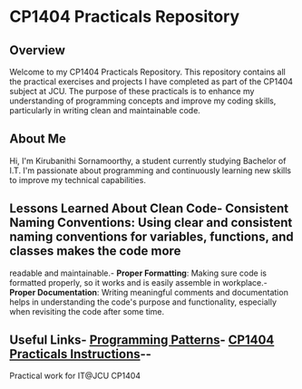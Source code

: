 # CP1404 Practicals Repository
 ## Overview
 Welcome to my CP1404 Practicals Repository. This repository contains all the practical exercises and projects I have completed as part of the 
CP1404 subject at JCU. The purpose of these practicals is to enhance my understanding of programming concepts and improve my coding skills, 
particularly in writing clean and maintainable code.
 ## About Me
 Hi, I'm Kirubanithi Sornamoorthy, a student currently studying Bachelor of I.T. I'm passionate about programming and 
continuously learning new skills to improve my technical capabilities.
 ## Lessons Learned About Clean Code- **Consistent Naming Conventions**: Using clear and consistent naming conventions for variables, functions, and classes makes the code more 
readable and maintainable.- **Proper Formatting**: Making sure code is formatted properly, so it works and is easily assemble in workplace.- **Proper Documentation**: Writing meaningful comments and documentation helps in understanding the code's purpose and functionality, 
especially when revisiting the code after some time.
 ## Useful Links- [Programming Patterns](https://github.com/CP1404/Starter/wiki/Programming-Patterns)- [CP1404 Practicals Instructions](https://github.com/CP1404/Practicals)--
Practical work for IT@JCU CP1404
